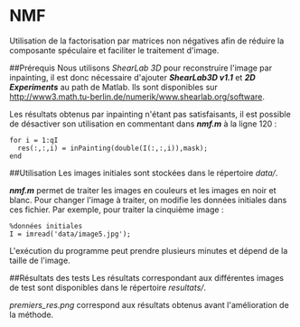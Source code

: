 # NMF
Utilisation de la factorisation par matrices non négatives afin de réduire la composante spéculaire et faciliter le traitement d'image.

##Prérequis
Nous utilisons *ShearLab 3D* pour reconstruire l'image par inpainting, il est donc nécessaire d'ajouter ***ShearLab3D v1.1*** et ***2D Experiments*** au path de Matlab. Ils sont disponibles sur http://www3.math.tu-berlin.de/numerik/www.shearlab.org/software.

Les résultats obtenus par inpainting n'étant pas satisfaisants, il est possible de désactiver son utilisation en commentant dans ***nmf.m*** à la ligne 120 : 

	for i = 1:qI
  	  res(:,:,i) = inPainting(double(I(:,:,i)),mask);
	end

##Utilisation
Les images initiales sont stockées dans le répertoire *data/*.

***nmf.m*** permet de traiter les images en couleurs et les images en noir et blanc. Pour changer l'image à traiter, on modifie les données initiales dans ces fichier. Par exemple, pour traiter la cinquième image : 

	%données initiales
	I = imread('data/image5.jpg');

L'exécution du programme peut prendre plusieurs minutes et dépend de la taille de l'image.

##Résultats des tests
Les résultats correspondant aux différentes images de test sont disponibles dans le répertoire *resultats/*. 

*premiers_res.png* correspond aux résultats obtenus avant l'amélioration de la méthode.
